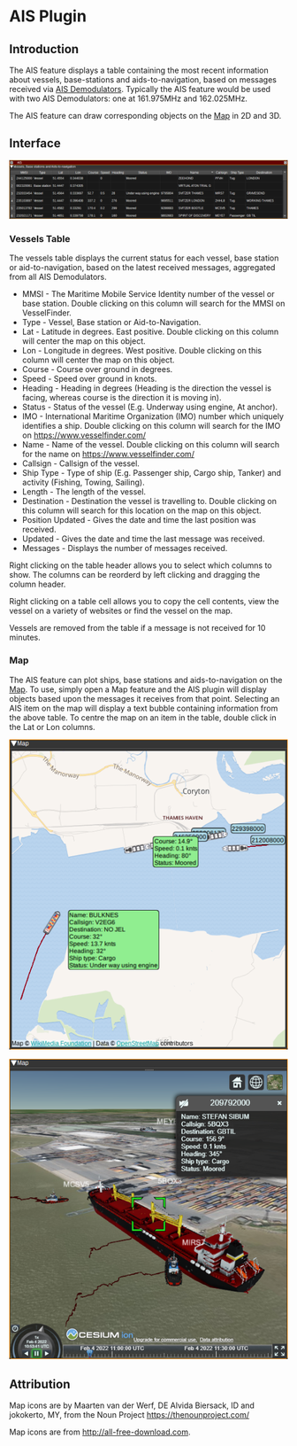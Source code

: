 <h1>AIS Plugin</h1>

<h2>Introduction</h2>

The AIS feature displays a table containing the most recent information about vessels, base-stations and aids-to-navigation,
based on messages received via [AIS Demodulators](../../channelrx/demodais/readme.md).
Typically the AIS feature would be used with two AIS Demodulators: one at 161.975MHz and 162.025MHz.

The AIS feature can draw corresponding objects on the [Map](../../feature/map/readme.md) in 2D and 3D.

<h2>Interface</h2>

![AIS feature plugin GUI](../../../doc/img/AIS_plugin.png)

<h3>Vessels Table</h3>

The vessels table displays the current status for each vessel, base station or aid-to-navigation, based on the latest received messages, aggregated from all AIS Demodulators.

* MMSI - The Maritime Mobile Service Identity number of the vessel or base station. Double clicking on this column will search for the MMSI on VesselFinder.
* Type - Vessel, Base station or Aid-to-Navigation.
* Lat - Latitude in degrees. East positive. Double clicking on this column will center the map on this object.
* Lon - Longitude in degrees. West positive. Double clicking on this column will center the map on this object.
* Course - Course over ground in degrees.
* Speed - Speed over ground in knots.
* Heading - Heading in degrees (Heading is the direction the vessel is facing, whereas course is the direction it is moving in).
* Status - Status of the vessel (E.g. Underway using engine, At anchor).
* IMO -  International Maritime Organization (IMO) number which uniquely identifies a ship. Double clicking on this column will search for the IMO on https://www.vesselfinder.com/
* Name - Name of the vessel. Double clicking on this column will search for the name on https://www.vesselfinder.com/
* Callsign - Callsign of the vessel.
* Ship Type - Type of ship (E.g. Passenger ship, Cargo ship, Tanker) and activity (Fishing, Towing, Sailing).
* Length - The length of the vessel.
* Destination - Destination the vessel is travelling to. Double clicking on this column will search for this location on the map on this object.
* Position Updated - Gives the date and time the last position was received.
* Updated - Gives the date and time the last message was received.
* Messages - Displays the number of messages received.

Right clicking on the table header allows you to select which columns to show. The columns can be reorderd by left clicking and dragging the column header.

Right clicking on a table cell allows you to copy the cell contents, view the vessel on a variety of websites or find the vessel on the map.

Vessels are removed from the table if a message is not received for 10 minutes.

<h3>Map</h3>

The AIS feature can plot ships, base stations and aids-to-navigation on the [Map](../../feature/map/readme.md). To use, simply open a Map feature and the AIS plugin will display objects based upon the messages it receives from that point.
Selecting an AIS item on the map will display a text bubble containing information from the above table. To centre the map on an item in the table, double click in the Lat or Lon columns.

![AIS 2D map](../../../doc/img/AIS_plugin_map.png)

![AIS 3D map](../../../doc/img/AIS_plugin_map_3d.png)

<h2>Attribution</h2>

Map icons are by Maarten van der Werf, DE Alvida Biersack, ID and jokokerto, MY, from the Noun Project https://thenounproject.com/

Map icons are from http://all-free-download.com.

